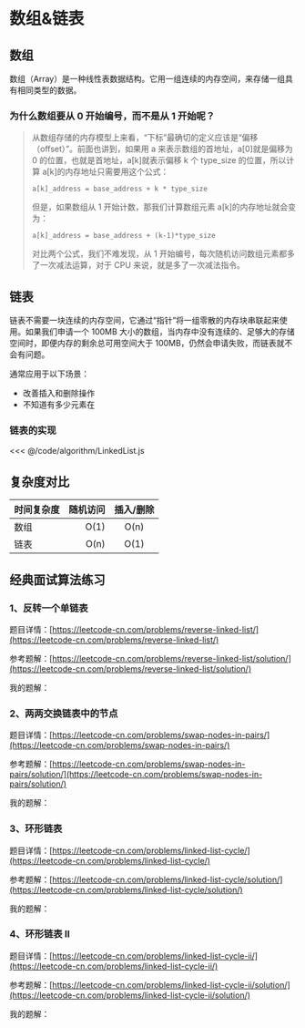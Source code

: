 # 数组&链表

## 数组

数组（Array）是一种线性表数据结构。它用一组连续的内存空间，来存储一组具有相同类型的数据。

### 为什么数组要从 0 开始编号，而不是从 1 开始呢？

> 从数组存储的内存模型上来看，“下标”最确切的定义应该是“偏移（offset）”。前面也讲到，如果用 a 来表示数组的首地址，a[0]就是偏移为 0 的位置，也就是首地址，a[k]就表示偏移 k 个 type_size 的位置，所以计算 a[k]的内存地址只需要用这个公式：
>
> ```
> a[k]_address = base_address + k * type_size
> ```
>
> 但是，如果数组从 1 开始计数，那我们计算数组元素 a[k]的内存地址就会变为：
>
> ```
> a[k]_address = base_address + (k-1)*type_size
> ```
>
> 对比两个公式，我们不难发现，从 1 开始编号，每次随机访问数组元素都多了一次减法运算，对于 CPU 来说，就是多了一次减法指令。

## 链表

链表不需要一块连续的内存空间，它通过“指针”将一组零散的内存块串联起来使用。如果我们申请一个 100MB 大小的数组，当内存中没有连续的、足够大的存储空间时，即便内存的剩余总可用空间大于 100MB，仍然会申请失败，而链表就不会有问题。

通常应用于以下场景：

- 改善插入和删除操作
- 不知道有多少元素在

### 链表的实现

<<< @/code/algorithm/LinkedList.js

## 复杂度对比

| 时间复杂度 | 随机访问 | 插入/删除 |
| ---------- | -------: | :-------: |
| 数组       |     O(1) |   O(n)    |
| 链表       |     O(n) |   O(1)    |

## 经典面试算法练习

### 1、反转一个单链表 <Badge text="简单" type="tip" />

题目详情：[https://leetcode-cn.com/problems/reverse-linked-list/](https://leetcode-cn.com/problems/reverse-linked-list/)

参考题解：[https://leetcode-cn.com/problems/reverse-linked-list/solution/](https://leetcode-cn.com/problems/reverse-linked-list/solution/)

我的题解：

### 2、两两交换链表中的节点 <Badge text="中等" type="warning"/>

题目详情：[https://leetcode-cn.com/problems/swap-nodes-in-pairs/](https://leetcode-cn.com/problems/swap-nodes-in-pairs/)

参考题解：[https://leetcode-cn.com/problems/swap-nodes-in-pairs/solution/](https://leetcode-cn.com/problems/swap-nodes-in-pairs/solution/)

我的题解：

### 3、环形链表 <Badge text="简单" type="tip" />

题目详情：[https://leetcode-cn.com/problems/linked-list-cycle/](https://leetcode-cn.com/problems/linked-list-cycle/)

参考题解：[https://leetcode-cn.com/problems/linked-list-cycle/solution/](https://leetcode-cn.com/problems/linked-list-cycle/solution/)

我的题解：

### 4、环形链表 II <Badge text="中等" type="warning"/>

题目详情：[https://leetcode-cn.com/problems/linked-list-cycle-ii/](https://leetcode-cn.com/problems/linked-list-cycle-ii/)

参考题解：[https://leetcode-cn.com/problems/linked-list-cycle-ii/solution/](https://leetcode-cn.com/problems/linked-list-cycle-ii/solution/)

我的题解：
